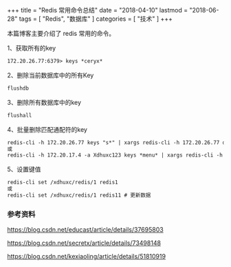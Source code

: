 +++
title = "Redis 常用命令总结"
date = "2018-04-10"
lastmod = "2018-06-28"
tags = [
    "Redis",
    "数据库"
]
categories = [
    "技术"
]
+++

本篇博客主要介绍了 redis 常用的命令。

<!--more-->

1、获取所有的key
```markdown
172.20.26.77:6379> keys *ceryx*
```

2、删除当前数据库中的所有Key  
```markdown
flushdb
```

3、删除所有数据库中的key  
```markdown
flushall  
```

4、批量删除匹配通配符的key
```markdown
redis-cli -h 172.20.26.77 keys "s*" | xargs redis-cli -h 172.20.26.77 del  
或
redis-cli -h 172.20.17.4 -a Xdhuxc123 keys *menu* | xargs redis-cli -h 172.20.17.4 -a Xdhuxc123 del
```

5、设置键值
```markdown
redis-cli set /xdhuxc/redis/1 redis1
或
redis-cli set /xdhuxc/redis/1 redis11 # 更新数据
```


### 参考资料
https://blog.csdn.net/educast/article/details/37695803

https://blog.csdn.net/secretx/article/details/73498148

https://blog.csdn.net/kexiaoling/article/details/51810919

